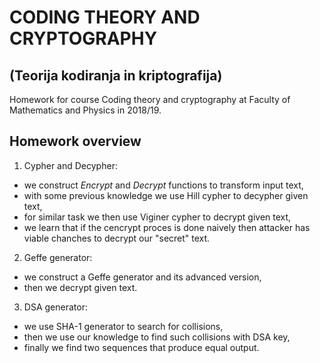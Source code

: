 # CODING THEORY AND CRYPTOGRAPHY
## (Teorija kodiranja in kriptografija)

Homework for course Coding theory and cryptography at Faculty of Mathematics and Physics in 2018/19.


## Homework overview

1. Cypher and Decypher:
  - we construct *Encrypt* and *Decrypt* functions to transform input text,
  - with some previous knowledge we use Hill cypher to decypher given text,
  - for similar task we then use Viginer cypher to decrypt given text,
  - we learn that if the cencrypt proces is done naively then attacker has viable chanches to decrypt our "secret" text.
  
2. Geffe generator:
  - we construct a Geffe generator and its advanced version,
  - then we decrypt given text.

3. DSA generator:
  - we use SHA-1 generator to search for collisions,
  - then we use our knowledge to find such collisions with DSA key,
  - finally we find two sequences that produce equal output.
